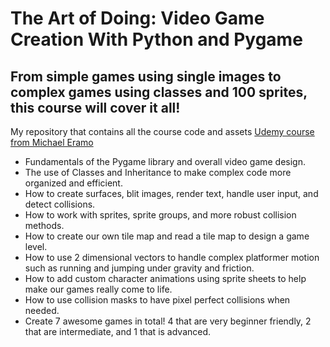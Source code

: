 # The Art of Doing: Video Game Creation With Python and Pygame

## From simple games using single images to complex games using classes and 100 sprites, this course will cover it all!

My repository that contains all the course code and assets [Udemy course from Michael Eramo](https://www.udemy.com/course/the-art-of-doing-video-game-creation-with-python-and-pygame/)

- Fundamentals of the Pygame library and overall video game design.
- The use of Classes and Inheritance to make complex code more organized and efficient.
- How to create surfaces, blit images, render text, handle user input, and detect collisions.
- How to work with sprites, sprite groups, and more robust collision methods.
- How to create our own tile map and read a tile map to design a game level.
- How to use 2 dimensional vectors to handle complex platformer motion such as running and jumping under gravity and friction.
- How to add custom character animations using sprite sheets to help make our games really come to life.
- How to use collision masks to have pixel perfect collisions when needed.
- Create 7 awesome games in total! 4 that are very beginner friendly, 2 that are intermediate, and 1 that is advanced.
